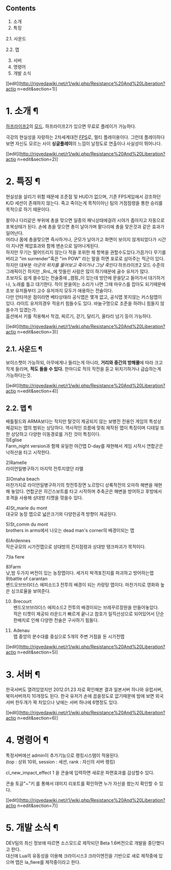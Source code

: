 ## Contents

    

1. 소개 
2. 특징 
    

2.1. 사운드

2.2. 맵

3. 서버 
4. 명령어 
5. 개발 소식 

[[edit](http://rigvedawiki.net/r1/wiki.php/Resistance%20And%20Liberation?actio
n=edit&section=1)]

# 1. 소개 ¶

  

[하프라이프2](%ED%95%98%ED%94%84%EB%9D%BC%EC%9D%B4%ED%94%842.md)의
[모드](%EB%AA%A8%EB%93%9C.md). 하프라이프2가 있으면 무료로 플레이가 가능하다.

  

극강의 현실성을 자랑하는 2차세계대전 [FPS](FPS.md)로, 멀티 플레이용이다. 그런데 플레이하다보면 자신도 모르는 사이
**싱글플레이**의 느낌이 날정도로 연출이나 사실성이 뛰어나다.

  
  

[[edit](http://rigvedawiki.net/r1/wiki.php/Resistance%20And%20Liberation?actio
n=edit&section=2)]

# 2. 특징 ¶

현실성을 살리기 위함 때문에 조준점 및 HUD가 없으며, 기존 FPS게임에서 강조하던 K/D 세션이 존재하지 않는다. 죽고 죽이는게
목적이아닌 팀의 거점점령을 통한 승리를 목적으로 하기 때문이다.

  

팔이나 다리같은 부위에 총을 맞으면 일종의 패닉상태에걸려 시야가 좁아지고 자동으로 포복상태가 된다. 손에 총을 맞으면 총이 날아가며 팔다리에
총을 맞은것과 같은 효과가 일어난다.  
머리나 몸에 총을맞으면 즉사하거나, 군모가 날아가고 화면이 보이지 않게되었다가 시간이 지나면 제압효과와 함께 맨손으로 일어나게된다.  
하지만 무기는 떨어뜨리지 않는다 적을 포위한 체 항복을 권할수도있다.가끔가다 무기를 버리고 "im surrender"혹은 "im POW"
라는 말을 하면 포로로 삼아주는 적군이 있다. 하지만 대부분 _아군의 위치를 물어보고 죽이거나 그냥 죽인다_ 하프라이프2 모드 수준의
그래픽이긴 하지만 _RnL_에 맛들린 사람은 많이 하기때문에 골수 유저가 많다.  
초보자도 쉽게 쓸수있는 전술중에 _캠핑_이 있는데 방안에 문을닫고 들어가서 대기하거나, 노래를 틀고 대기한다. 적이 문을여는 소리가 나면
그때 마우스를 잡아도 되기때문에 초보 유저들부터 고수 유저까지 모두가 애용하는 전술이다.  
다만 안타까운 점이라면 베타상태라 공식맵은 몇개 없고, 공식맵 못지않는 커스텀맵이 있다. 라이트 유저의경우 적응키 힘들수도 있다.
바늘구멍으로 조준을 하려니 힘들지 않을수가 있겠는가.  
옵션에서 키를 적용해서 착검, 찌르기, 걷기, 달리기, 울타리 넘기 등이 가능하다.

  

[[edit](http://rigvedawiki.net/r1/wiki.php/Resistance%20And%20Liberation?actio
n=edit&section=3)]

## 2.1. 사운드 ¶

보이스챗이 가능하되, 아무에게나 들리는게 아니라, **거리와 중간의 방해물**에 따라 크고 작게 들리며, **적도 들을 수 있다.**
한마디로 적의 작전을 듣고 뒤치기하거나 급습하는게 가능하다는것.

  

[[edit](http://rigvedawiki.net/r1/wiki.php/Resistance%20And%20Liberation?actio
n=edit&section=4)]

## 2.2. 맵 ¶

배틀필드와 ARMA보다는 작지만 탈것이 제공되지 않는 보병전 전용인 게임의 특성상 체감되는 맵의 범위는 상당하다. 역사적인 흐름에 맞춰
제작된 맵이 특징이며 디테일 또한 상당하고 다양한 이동경로를 가진 것이 특징이다.  
1)Eglise  
Farm_night version과 함께 유일한 야간맵 D-day를 재현해서 게임 시작시 연합군은 낙하산을 타고 시작한다.

  

2)Ramelle  
라이언일병구하기 마지막 전투지였던 라멜

  

3)Omaha beach  
마찬가지로 라이언일병구하기의 첫전투장면 노르망디 상륙작전의 오마하 해변을 재현해 놓았다. 연합군은 히긴스보트를 타고 시작하며 추축군은 해변을
방어하고 후방에서 포격을 사용해 상대방 티켓을 깎을수 있다.

  

4)St_marie du mont  
대규모 농장 맵으로 넓은크기와 다양한공격 방향이 제공된다.

  

5)St_comm du mont  
brothers in arms에서 나오는 dead man's corner의 배경이되는 맵

  

6)Ardennes  
작은규모의 시가전맵으로 상대방의 진지점령과 상대방 탱크파괴가 목적이다.

  

7)la fiere

  

8)Farm  
낮,밤 두가지 버전이 있는 농장맵이다. 세가지 박격포진지를 파괴하고 방어하는맵  
9)battle of carantan  
밴드오브브라더스 에피소드3 전투의 배경이 되는 카랑탕 맵이다. 마찬가지로 영화와 높은 싱크로율을 보여준다.

  

10) Brecourt  
밴드오브브라더스 에피소드2 전투의 배경이되는 브레꾸르장원을 만들어놓았다.  
적은 티켓이 제공되 라운드가 빠르게 끝나고 참호가 일직선상으로 되어있어서 단순한배치로 인해 다양한 전술은 구사하기 힘들다.

  

11) Adenau  
맵 중앙의 분수대를 중심으로 5개의 주변 거점을 둔 시가전맵

  

[[edit](http://rigvedawiki.net/r1/wiki.php/Resistance%20And%20Liberation?actio
n=edit&section=5)]

# 3. 서버 ¶

한국서버도 열려있었지만 2012.01.23 자로 확인해본 결과 일본서버 하나와 유럽서버, 북미서버까지 10개정도 된다. 한국 유저가 손에
꼽을정도로 없기때문에 밤에 보면 외국서버 한두개가 꽉 차있으나 낮에는 서버 하나에 6명정도 있다.

  

[[edit](http://rigvedawiki.net/r1/wiki.php/Resistance%20And%20Liberation?actio
n=edit&section=6)]

# 4. 명령어 ¶

특정서버에선 admin이 추가기능으로 랭킹시스템이 적용된다.  
(top : 상위 10위, session : 세션, rank : 자신의 서버 랭킹)

  

cl_new_impact_effect 1 을 콘솔에 입력하면 새로운 파편효과를 감상할수 있다.

  

콘솔 토글"~"키 를 통해서 데미지 리포트를 확인하면 누가 자신을 쐈는지 확인할 수 있다.

  

[[edit](http://rigvedawiki.net/r1/wiki.php/Resistance%20And%20Liberation?actio
n=edit&section=7)]

# 5. 개발 소식 ¶

DEV팀의 최신 정보에 따르면 소스모드로 제작되던 Beta 1.6버전으로 개발을 중단했다고 한다.  
대신에 Lua의 유동성을 이용해 크라이시스3 크라이엔진을 기반으로 새로 제작중에 있으며 맵은 la_fiere를 제작중이라고 한다.

